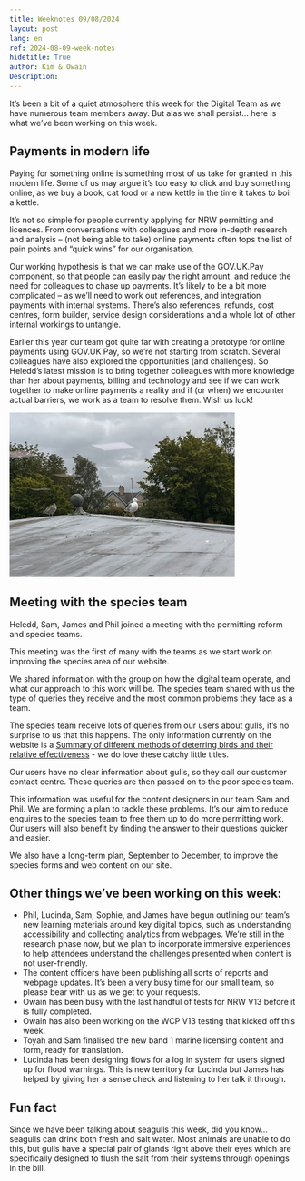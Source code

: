 ```yaml
---
title: Weeknotes 09/08/2024
layout: post
lang: en
ref: 2024-08-09-week-notes
hidetitle: True
author: Kim & Owain
Description: 
---
```


It’s been a bit of a quiet atmosphere this week for the Digital Team as we have numerous team members away. But alas we shall persist… here is what we’ve been working on this week.

## Payments in modern life

Paying for something online is something most of us take for granted in this modern life. Some of us may argue it’s too easy to click and buy something online, as we buy a book, cat food or a new kettle in the time it takes to boil a kettle. 

It’s not so simple for people currently applying for NRW permitting and licences. From conversations with colleagues and more in-depth research and analysis – (not being able to take) online payments often tops the list of pain points and “quick wins” for our organisation.

Our working hypothesis is that we can make use of the GOV.UK.Pay component, so that people can easily pay the right amount, and reduce the need for colleagues to chase up payments. It’s likely to be a bit more complicated – as we’ll need to work out references, and integration payments with internal systems. There’s also references, refunds, cost centres, form builder, service design considerations and a whole lot of other internal workings to untangle. 

Earlier this year our team got quite far with creating a prototype for online payments using GOV.UK Pay, so we’re not starting from scratch. Several colleagues have also explored the opportunities (and challenges). So Heledd’s latest mission is to bring together colleagues with more knowledge than her about payments, billing and technology and see if we can work together to make online payments a reality and if (or when) we encounter actual barriers, we work as a team to resolve them.  Wish us luck!

![2 angry looking seagulls on a roof, taken from NRW Bangor office](https://github.com/nrw-digital/week-notes/blob/19bf564052d7b06f77d5ae4840c826dca4912b3e/images/09-08-2024-001.jpg?raw=true)

## Meeting with the species team

Heledd, Sam, James and Phil joined a meeting with the permitting reform and species teams.
 
This meeting was the first of many with the teams as we start work on improving the species area of our website.
 
We shared information with the group on how the digital team operate, and what our approach to this work will be. The species team shared with us the type of queries they receive and the most common problems they face as a team.
 
The species team receive lots of queries from our users about gulls, it’s no surprise to us that this happens. The only information currently on the website is a [Summary of different methods of deterring birds and their relative effectiveness](https://naturalresources.wales/media/693021/gull-management-guidance-note.pdf) - we do love these catchy little titles. 

Our users have no clear information about gulls, so they call our customer contact centre. These queries are then passed on to the poor species team.
 
This information was useful for the content designers in our team Sam and Phil. We are forming a plan to tackle these problems. It’s our aim to reduce enquires to the species team to free them up to do more permitting work. Our users will also benefit by finding the answer to their questions quicker and easier.
 
We also have a long-term plan, September to December, to improve the species forms and web content on our site.

## Other things we’ve been working on this week:

+	Phil, Lucinda, Sam, Sophie, and James have begun outlining our team’s new learning materials around key digital topics, such as understanding accessibility and collecting analytics from webpages. We’re still in the research phase now, but we plan to incorporate immersive experiences to help attendees understand the challenges presented when content is not user-friendly. 
+	The content officers have been publishing all sorts of reports and webpage updates. It’s been a very busy time for our small team, so please bear with us as we get to your requests.
+	Owain has been busy with the last handful of tests for NRW V13 before it is fully completed.
+	Owain has also been working on the WCP V13 testing that kicked off this week.
+	Toyah and Sam finalised the new band 1 marine licensing content and form, ready for translation.
+	Lucinda has been designing flows for a log in system for users signed up for flood warnings. This is new territory for Lucinda but James has helped by giving her a sense check and listening to her talk it through.

## Fun fact

Since we have been talking about seagulls this week, did you know... seagulls can drink both fresh and salt water. Most animals are unable to do this, but gulls have a special pair of glands right above their eyes which are specifically designed to flush the salt from their systems through openings in the bill.
